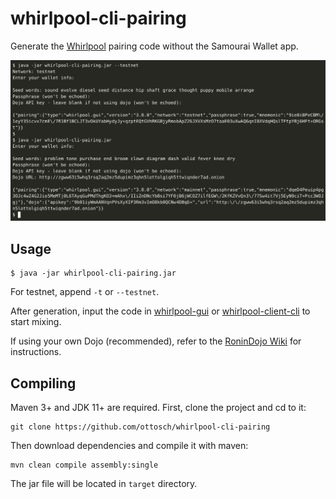 # whirlpool-cli-pairing

Generate the [Whirlpool](https://code.samourai.io/whirlpool/Whirlpool) pairing code without the Samourai Wallet app.

![](img/screenshot.png)

## Usage

```
$ java -jar whirlpool-cli-pairing.jar
```

For testnet, append `-t` or `--testnet`.

After generation, input the code in [whirlpool-gui](https://code.samourai.io/whirlpool/whirlpool-gui) or [whirlpool-client-cli](https://code.samourai.io/whirlpool/whirlpool-client-cli) to start mixing.

If using your own Dojo (recommended), refer to the [RoninDojo Wiki](https://wiki.ronindojo.io/en/setup/whirlpool) for instructions.

## Compiling

Maven 3+ and JDK 11+ are required. First, clone the project and cd to it:

```
git clone https://github.com/ottosch/whirlpool-cli-pairing
```

Then download dependencies and compile it with maven:

```
mvn clean compile assembly:single
```

The jar file will be located in `target` directory.
